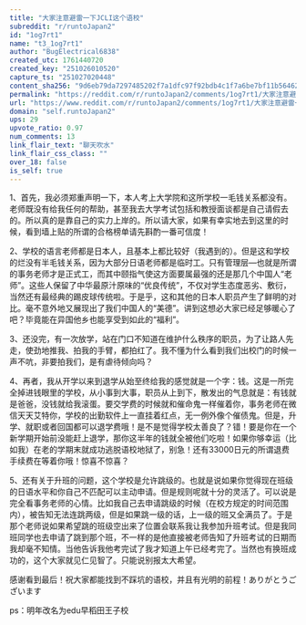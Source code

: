 ```yaml
---
title: "大家注意避雷一下JCLI这个语校"
subreddit: "r/runtoJapan2"
id: "1og7rt1"
name: "t3_1og7rt1"
author: "BugElectrical6838"
created_utc: 1761440720
created_key: "251026010520"
capture_ts: "251027020448"
content_sha256: "9d6eb79da7297485202f7a1dfc97f92bdb4c1f7a6be7bf11b564623abd5b8f1a"
permalink: "https://reddit.com/r/runtoJapan2/comments/1og7rt1/大家注意避雷一下jcli这个语校/"
url: "https://www.reddit.com/r/runtoJapan2/comments/1og7rt1/大家注意避雷一下jcli这个语校/"
domain: "self.runtoJapan2"
ups: 29
upvote_ratio: 0.97
num_comments: 13
link_flair_text: "聊天吹水"
link_flair_css_class: ""
over_18: false
is_self: true
---
```


1、首先，我必须郑重声明一下，本人考上大学院和这所学校一毛钱关系都没有。老师既没有给我任何的帮助，甚至我去大学考试包括和教授面谈都是自己请假去的。所以真的是靠自己的实力上岸的。所以请大家，如果有幸实地去到这里的时候，看到墙上贴的所谓的合格榜单请先斟酌一番可信度！

2、学校的语言老师都是日本人，且基本上都比较好（我遇到的）。但是这和学校的烂没有半毛钱关系，因为大部分日语老师都是临时工。只有管理层—也就是所谓的事务老师才是正式工，而其中颐指气使这方面要属最强的还是那几个中国人“老师”。这些人保留了中华最原汁原味的“优良传统”，不仅对学生态度恶劣、敷衍，当然还有最经典的踢皮球传统啦。于是乎，这和其他的日本人职员产生了鲜明的对比。毫不意外地又展现出了我们中国人的“美德”。讲到这想必大家已经足够暖心了吧？毕竟能在异国他乡也能享受到如此的“福利”。

3、还没完，有一次放学，站在门口不知道在维护什么秩序的职员，为了让路人先走，使劲地推我、拍我的手臂，都拍红了。我不懂为什么看到我们出校门的时候一声不吭，非要拍我们，是有虐待倾向吗？

4、再者，我从开学以来到退学从始至终给我的感觉就是一个字：钱。这是一所完全掉进钱眼里的学校，从小事到大事，职员从上到下，散发出的气息就是：有钱就是爸爸，没钱就给我滚蛋。要交学费的时候就和催命鬼一样催着你，事务老师在微信天天艾特你，学校的出勤软件上一直挂着红点，无一例外像个催债鬼。但是，升学、就职或者回国都可以退学费哦！是不是觉得学校太善良了？错！要是你在一个新学期开始前没能赶上退学，那你这半年的钱就全被他们吃啦！如果你够幸运（比如我）在老的学期末就成功逃脱语校地狱了，别急！还有33000日元的所谓退费手续费在等着你哦！惊喜不惊喜？

5、还有关于升班的问题，这个学校是允许跳级的。也就是说如果你觉得现在班级的日语水平和你自己不匹配可以主动申请。但是规则呢就十分的灵活了。可以说是完全看事务老师的心情。比如我自己去申请跳级的时候（在校方规定的时间范围内），被告知无法连跳两级，但是如果跳一级的话，上一级的班又全满员了。于是那个老师说如果希望跳的班级空出来了位置会联系我让我参加升班考试。但是我同班同学也去申请了跳到那个班，不一样的是他直接被老师告知了升班考试的日期而我却毫不知情。当他告诉我他考完试了我才知道上午已经考完了。当然也有换班成功的，这个大家就见仁见智了。只能说别报太大希望。

感谢看到最后！祝大家都能找到不踩坑的语校，并且有光明的前程！ありがとうございます

ps：明年改名为edu早稻田王子校
